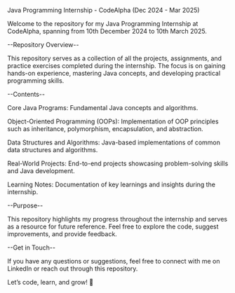 Java Programming Internship - CodeAlpha (Dec 2024 - Mar 2025)

Welcome to the repository for my Java Programming Internship at CodeAlpha, spanning from 10th December 2024 to 10th March 2025.

--Repository Overview--

This repository serves as a collection of all the projects, assignments, and practice exercises completed during the internship. The focus is on gaining hands-on experience, mastering Java concepts, and developing practical programming skills.

--Contents--

Core Java Programs: Fundamental Java concepts and algorithms.

Object-Oriented Programming (OOPs): Implementation of OOP principles such as inheritance, polymorphism, encapsulation, and abstraction.

Data Structures and Algorithms: Java-based implementations of common data structures and algorithms.

Real-World Projects: End-to-end projects showcasing problem-solving skills and Java development.

Learning Notes: Documentation of key learnings and insights during the internship.

--Purpose--

This repository highlights my progress throughout the internship and serves as a resource for future reference. Feel free to explore the code, suggest improvements, and provide feedback.

--Get in Touch--

If you have any questions or suggestions, feel free to connect with me on LinkedIn or reach out through this repository.

Let’s code, learn, and grow! 🌟
